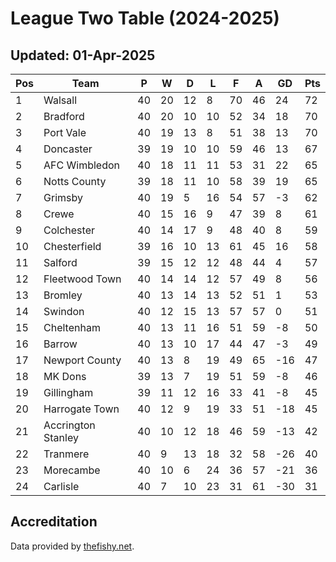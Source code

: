 # League Two Table (2024-2025)
## Updated: 01-Apr-2025

| Pos | Team | P | W | D | L | F | A | GD | Pts |
| --- | --- | --- | --- | --- | --- | --- | --- | --- | --- |
| 1 | Walsall | 40 | 20 | 12 | 8 | 70 | 46 | 24 | 72 |
| 2 | Bradford | 40 | 20 | 10 | 10 | 52 | 34 | 18 | 70 |
| 3 | Port Vale | 40 | 19 | 13 | 8 | 51 | 38 | 13 | 70 |
| 4 | Doncaster | 39 | 19 | 10 | 10 | 59 | 46 | 13 | 67 |
| 5 | AFC Wimbledon | 40 | 18 | 11 | 11 | 53 | 31 | 22 | 65 |
| 6 | Notts County | 39 | 18 | 11 | 10 | 58 | 39 | 19 | 65 |
| 7 | Grimsby | 40 | 19 | 5 | 16 | 54 | 57 | -3 | 62 |
| 8 | Crewe | 40 | 15 | 16 | 9 | 47 | 39 | 8 | 61 |
| 9 | Colchester | 40 | 14 | 17 | 9 | 48 | 40 | 8 | 59 |
| 10 | Chesterfield | 39 | 16 | 10 | 13 | 61 | 45 | 16 | 58 |
| 11 | Salford | 39 | 15 | 12 | 12 | 48 | 44 | 4 | 57 |
| 12 | Fleetwood Town | 40 | 14 | 14 | 12 | 57 | 49 | 8 | 56 |
| 13 | Bromley | 40 | 13 | 14 | 13 | 52 | 51 | 1 | 53 |
| 14 | Swindon | 40 | 12 | 15 | 13 | 57 | 57 | 0 | 51 |
| 15 | Cheltenham | 40 | 13 | 11 | 16 | 51 | 59 | -8 | 50 |
| 16 | Barrow | 40 | 13 | 10 | 17 | 44 | 47 | -3 | 49 |
| 17 | Newport County | 40 | 13 | 8 | 19 | 49 | 65 | -16 | 47 |
| 18 | MK Dons | 39 | 13 | 7 | 19 | 51 | 59 | -8 | 46 |
| 19 | Gillingham | 39 | 11 | 12 | 16 | 33 | 41 | -8 | 45 |
| 20 | Harrogate Town | 40 | 12 | 9 | 19 | 33 | 51 | -18 | 45 |
| 21 | Accrington Stanley | 40 | 10 | 12 | 18 | 46 | 59 | -13 | 42 |
| 22 | Tranmere | 40 | 9 | 13 | 18 | 32 | 58 | -26 | 40 |
| 23 | Morecambe | 40 | 10 | 6 | 24 | 36 | 57 | -21 | 36 |
| 24 | Carlisle | 40 | 7 | 10 | 23 | 31 | 61 | -30 | 31 |

## Accreditation 

Data provided by [thefishy.net](https://www.thefishy.net/).